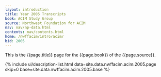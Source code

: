 ```yaml
---
layout: introduction
title: Year 2005 Transcripts
book: ACIM Study Group
source: Northwest Foundation for ACIM
nav: nav/np-data.html
contents: nav/contents.html
home: /nwffacim/intro/acim/
bid: 2005
---
```


This is the {{page.title}} page for the {{page.book}} of the
{{page.source}}.

{% include ui/description-list.html
data=site.data.nwffacim.acim.2005.page skip=0
base=site.data.nwffacim.acim.2005.base %}

